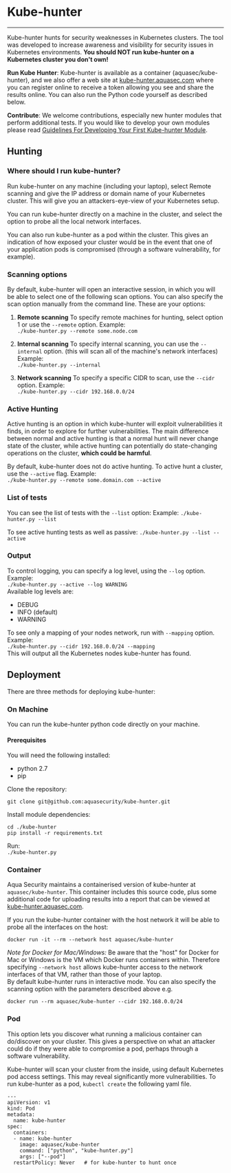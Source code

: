 # Kube-hunter
---
Kube-hunter hunts for security weaknesses in Kubernetes clusters. The tool was developed to increase awareness and visibility for security issues in Kubernetes environments. **You should NOT run kube-hunter on a Kubernetes cluster you don't own!**

**Run Kube Hunter**: Kube-hunter is available as a container (aquasec/kube-hunter), and we also offer a web site at [kube-hunter.aquasec.com](https://kube-hunter.aquasec.com) where you can register online to receive a token allowing you see and share the results online. You can also run the Python code yourself as described below.  
  
**Contribute**: We welcome contributions, especially new hunter modules that perform additional tests. If you would like to develop your own modules please read [Guidelines For Developing Your First Kube-hunter Module](src/README.md).

## Hunting

### Where should I run kube-hunter?
Run kube-hunter on any machine (including your laptop), select Remote scanning and give the IP address or domain name of your Kubernetes cluster. This will give you an attackers-eye-view of your Kubernetes setup. 

You can run kube-hunter directly on a machine in the cluster, and select the option to probe all the local network interfaces. 

You can also run kube-hunter as a pod within the cluster. This gives an indication of how exposed your cluster would be in the event that one of your application pods is compromised (through a software vulnerability, for example). 

### Scanning options
By default, kube-hunter will open an interactive session, in which you will be able to select one of the following scan options. You can also specify the scan option manually from the command line. These are your options:  

1. **Remote scanning**
To specify remote machines for hunting, select option 1 or use the `--remote` option. Example:  
`./kube-hunter.py --remote some.node.com`  

2. **Internal scanning**
To specify internal scanning, you can use the `--internal` option. (this will scan all of the machine's network interfaces) Example:  
`./kube-hunter.py --internal`  

3. **Network scanning**
To specify a specific CIDR to scan, use the `--cidr` option. Example:  
`./kube-hunter.py --cidr 192.168.0.0/24`  
  
### Active Hunting

Active hunting is an option in which kube-hunter will exploit vulnerabilities it finds, in order to explore for further vulnerabilities.
The main difference between normal and active hunting is that a normal hunt will never change state of the cluster, while active hunting can potentially do state-changing operations on the cluster, **which could be harmful**. 

By default, kube-hunter does not do active hunting. To active hunt a cluster, use the `--active` flag. Example:  
`./kube-hunter.py --remote some.domain.com --active`  

### List of tests
You can see the list of tests with the `--list` option: Example:
`./kube-hunter.py --list`

To see active hunting tests as well as passive:
`./kube-hunter.py --list --active`
  
### Output
To control logging, you can specify a log level, using the `--log` option. Example:  
`./kube-hunter.py --active --log WARNING`  
Available log levels are: 

* DEBUG  
* INFO (default)  
* WARNING
  
To see only a mapping of your nodes network, run with `--mapping` option. Example:  
`./kube-hunter.py --cidr 192.168.0.0/24 --mapping`  
This will output all the Kubernetes nodes kube-hunter has found.

## Deployment
There are three methods for deploying kube-hunter:
 
### On Machine

You can run the kube-hunter python code directly on your machine. 
#### Prerequisites

You will need the following installed:
* python 2.7  
* pip  

Clone the repository:
~~~
git clone git@github.com:aquasecurity/kube-hunter.git
~~~

Install module dependencies:  
~~~
cd ./kube-hunter
pip install -r requirements.txt
~~~
Run:  
`./kube-hunter.py`

### Container
Aqua Security maintains a containerised version of kube-hunter at `aquasec/kube-hunter`. This container includes this source code, plus some additional code for uploading results into a report that can be viewed at [kube-hunter.aquasec.com](https://kube-hunter.aquasec.com). 

If you run the kube-hunter container with the host network it will be able to probe all the interfaces on the host: 

`docker run -it --rm --network host aquasec/kube-hunter`  

_Note for Docker for Mac/Windows:_ Be aware that the "host" for Docker for Mac or Windows is the VM which Docker runs containers within. Therefore specifying `--network host` allows kube-hunter access to the network interfaces of that VM, rather than those of your laptop.  
By default kube-hunter runs in interactive mode. You can also specify the scanning option with the parameters described above e.g. 

`docker run --rm aquasec/kube-hunter --cidr 192.168.0.0/24`  

### Pod
This option lets you discover what running a malicious container can do/discover on your cluster. This gives a perspective on what an attacker could do if they were able to compromise a pod, perhaps through a software vulnerability. 

Kube-hunter will scan your cluster from the inside, using default Kubernetes pod access settings. This may reveal significantly more vulnerabilities. 
To run kube-hunter as a pod, `kubectl create` the following yaml file.  
~~~
---
apiVersion: v1
kind: Pod
metadata:
  name: kube-hunter
spec:
  containers:
  - name: kube-hunter
    image: aquasec/kube-hunter
    command: ["python", "kube-hunter.py"]
    args: ["--pod"]
  restartPolicy: Never   # for kube-hunter to hunt once
~~~
